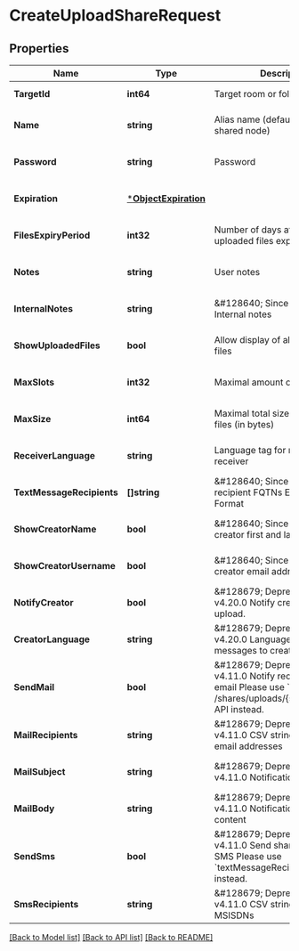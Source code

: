 # CreateUploadShareRequest

## Properties
Name | Type | Description | Notes
------------ | ------------- | ------------- | -------------
**TargetId** | **int64** | Target room or folder ID | [default to null]
**Name** | **string** | Alias name  (default: name of the shared node) | [optional] [default to null]
**Password** | **string** | Password | [optional] [default to null]
**Expiration** | [***ObjectExpiration**](ObjectExpiration.md) |  | [optional] [default to null]
**FilesExpiryPeriod** | **int32** | Number of days after which uploaded files expire | [optional] [default to null]
**Notes** | **string** | User notes | [optional] [default to null]
**InternalNotes** | **string** | &amp;#128640; Since v4.11.0  Internal notes | [optional] [default to null]
**ShowUploadedFiles** | **bool** | Allow display of already uploaded files | [optional] [default to false]
**MaxSlots** | **int32** | Maximal amount of files to upload | [optional] [default to null]
**MaxSize** | **int64** | Maximal total size of uploaded files (in bytes) | [optional] [default to null]
**ReceiverLanguage** | **string** | Language tag for messages to receiver | [optional] [default to null]
**TextMessageRecipients** | **[]string** | &amp;#128640; Since v4.11.0  List of recipient FQTNs  E.123 / E.164 Format | [optional] [default to null]
**ShowCreatorName** | **bool** | &amp;#128640; Since v4.11.0  Show creator first and last name. | [optional] [default to false]
**ShowCreatorUsername** | **bool** | &amp;#128640; Since v4.11.0  Show creator email address. | [optional] [default to false]
**NotifyCreator** | **bool** | &amp;#128679; Deprecated since v4.20.0  Notify creator on every upload. | [optional] [default to false]
**CreatorLanguage** | **string** | &amp;#128679; Deprecated since v4.20.0  Language tag for messages to creator | [optional] [default to null]
**SendMail** | **bool** | &amp;#128679; Deprecated since v4.11.0  Notify recipients via email  Please use &#x60;POST /shares/uploads/{share_id}/email&#x60; API instead. | [optional] [default to false]
**MailRecipients** | **string** | &amp;#128679; Deprecated since v4.11.0  CSV string of recipient email addresses | [optional] [default to null]
**MailSubject** | **string** | &amp;#128679; Deprecated since v4.11.0  Notification email subject | [optional] [default to null]
**MailBody** | **string** | &amp;#128679; Deprecated since v4.11.0  Notification email content | [optional] [default to null]
**SendSms** | **bool** | &amp;#128679; Deprecated since v4.11.0  Send share password via SMS  Please use &#x60;textMessageRecipients&#x60; attribute instead. | [optional] [default to false]
**SmsRecipients** | **string** | &amp;#128679; Deprecated since v4.11.0  CSV string of recipient MSISDNs | [optional] [default to null]

[[Back to Model list]](../README.md#documentation-for-models) [[Back to API list]](../README.md#documentation-for-api-endpoints) [[Back to README]](../README.md)

